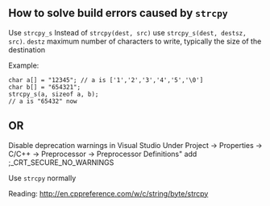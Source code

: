 ## How to solve build errors caused by `strcpy`
Use `strcpy_s`
Instead of `strcpy(dest, src)` use `strcpy_s(dest, destsz, src)`. 
`destz` maximum number of characters to write, typically the size of the destination

Example:
```
char a[] = "12345"; // a is ['1','2','3','4','5','\0']
char b[] = "654321";
strcpy_s(a, sizeof a, b);
// a is "65432" now
```

## OR

Disable deprecation warnings in Visual Studio
Under Project -> Properties -> C/C++ -> Preprocessor -> Preprocessor Definitions" 
add ;_CRT_SECURE_NO_WARNINGS

Use `strcpy` normally


Reading: http://en.cppreference.com/w/c/string/byte/strcpy